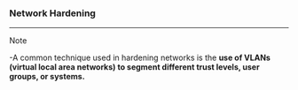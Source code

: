 ### Network Hardening
---
> [!note]
> -A common technique used in hardening networks is the **use of VLANs (virtual local area networks) to segment different trust levels, user groups, or systems.**

